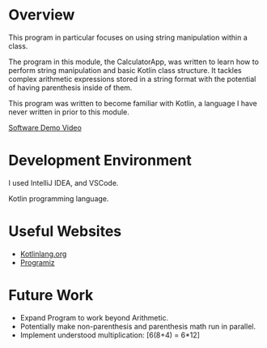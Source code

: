 # Overview

This program in particular focuses on using string manipulation within a class.

The program in this module, the CalculatorApp, was written to learn how to perform string manipulation and basic Kotlin
class structure. It tackles complex arithmetic expressions stored in a string format with the potential of having
parenthesis inside of them.

This program was written to become familiar with Kotlin, a language I have never written in prior to this module. 

[Software Demo Video](https://youtu.be/zX5AHoJydUA)

# Development Environment

I used IntelliJ IDEA, and VSCode.

Kotlin programming language.

# Useful Websites

- [Kotlinlang.org](https://kotlinlang.org/)
- [Programiz](https://www.programiz.com/kotlin-programming)

# Future Work

- Expand Program to work beyond Arithmetic.
- Potentially make non-parenthesis and parenthesis math run in parallel.
- Implement understood multiplication: [6(8+4) = 6*12]
